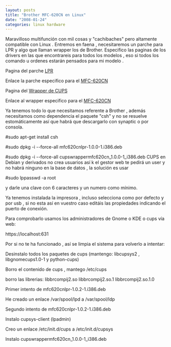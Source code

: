 ```yaml
---
layout: posts
title: "Brother MFC-620CN en Linux"
date: "2008-01-24"
categories: linux hardware
---
```


Maravilloso multifunción con mil cosas y "cachibaches" pero altamente compatible con Linux . Entremos en faena , necesitaremos un parche para LPR y algo que llaman wrapper los de Brother. Especifico las paginas de los drivers en las que encontrareis para todos los modelos , eso si todos los comando u ordenes estarán pensados para mi modelo .

Pagina del parche [LPR](https://solutions.brother.com/linux/sol/printer/linux/lpr_drivers.html)

Enlace la parche especifico para el [MFC\-620CN](https://solutions.brother.com/Library/sol/printer/linux/rpmfiles/lpr_debian/mfc620cnlpr-1.0.2-1.i386.deb)

Pagina del [Wrapper de CUPS](https://solutions.brother.com/linux/sol/printer/linux/cups_drivers.html)

Enlace al wrapper especifico para el [MFC\-620CN](https://solutions.brother.com/Library/sol/printer/linux/rpmfiles/cups_wrapper/cupswrapperMFC620CN-1.0.2-3.i386.deb)

Ya tenemos todo lo que necesitamos referente a Brother , además necesitamos como dependencia el paquete "csh" y no se resuelve estomáticamente así que habrá que descargarlo con synaptic o por consola.

#sudo apt\-get install csh

#sudo dpkg -i --force\-all mfc620cnlpr-1.0.0-1.i386.deb

#sudo dpkg -i --force\-all cupswrappermfc620cn\_1.0.0-1\_i386.deb CUPS en Debian y derivados no crea usuarios así k el gestor web te pedirá un user y no habrá ninguno en la base de datos , la solución es usar

#sudo lppasswd -a root

y darle una clave con 6 caracteres y un numero como mínimo.

Ya tenemos instalada la impresora , incluso selecciona como por defecto y por usb , si no esta así en vuestro caso editáis las propiedades indicando el puerto de conexión.

Para comprobarlo usamos los administradores de Gnome o KDE o cups vía web:

https://localhost:631

Por si no te ha funcionado , así se limpia el sistema para volverlo a intentar:

Desinstalo todos los paquetes de cups (mantengo: libcupsys2 , libgnomecups1.0-1 y python-cups)

Borro el contenido de cups , mantego /etc/cups

borro las librerias: libbrcompij2.so libbrcompij2.so.1 libbrcompij2.so.1.0

Primer intento de mfc620cnlpr-1.0.2-1.i386.deb

He creado un enlace /var/spool/lpd a /var/spool/ldp

Segundo intento de mfc620cnlpr-1.0.2-1.i386.deb

Instalo cupsys-client (lpadmin)

Creo un enlace /etc/init.d/cups a /etc/init.d/cupsys

Instalo cupswrappermfc620cn\_1.0.0-1\_i386.deb
